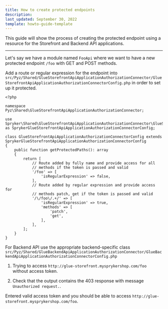 ```yaml
---
title: How to create protected endpoints
description: 
last_updated: September 30, 2022
template: howto-guide-template
---
```


This guide will show the process of creating the protected endpoint using a resource for the Storefront and Backend API applications.

* * *

Let's say we have a module named `FooApi` where we want to have a new protected endpoint `/foo` with GET and POST methods.

    
Add a route or regular expression for the endpoint into `src/Pyz/Shared/GlueStorefrontApiApplicationAuthorizationConnector/GlueStorefrontApiApplicationAuthorizationConnectorConfig.php` in order to set up it protected.
    

```
<?php

namespace Pyz\Shared\GlueStorefrontApiApplicationAuthorizationConnector;

use Spryker\Shared\GlueStorefrontApiApplicationAuthorizationConnector\GlueStorefrontApiApplicationAuthorizationConnectorConfig as SprykerGlueStorefrontApiApplicationAuthorizationConnectorConfig;

class GlueStorefrontApiApplicationAuthorizationConnectorConfig extends SprykerGlueStorefrontApiApplicationAuthorizationConnectorConfig
{
    public function getProtectedPaths(): array
    {
        return [
            // Route added by fully name and provide access for all
            // methods if the token is passed and valid
            '/foo' => [
                'isRegularExpression' => false,
            ],
            // Route added by regular expression and provide access for 
            // methods patch, get if the token is passed and valid
            '/\/foo\/.+/' => [
                'isRegularExpression' => true,
                'methods' => [
                    'patch',
                    'get',
                ],
            ],
        ];
    }
}
```

For Backend API use the appropriate backend-specific class `src/Pyz/Shared/GlueBackendApiApplicationAuthorizationConnector/GlueBackendApiApplicationAuthorizationConnectorConfig.php`


1.  Trying to access `http://glue-storefront.mysprykershop.com/foo` without access token.
    
2.  Check that the output contains the 403 response with message `Unauthorized request.`.
    

Entered valid access token and you should be able to access `http://glue-storefront.mysprykershop.com/foo`.

